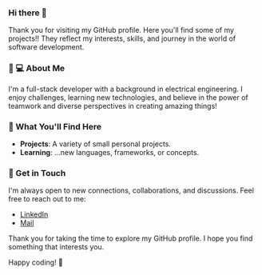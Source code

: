 ### Hi there 👋

Thank you for visiting my GitHub profile. Here you'll find some of my projects!! They reflect my interests, skills, and journey in the world of software development.

### 📡 💻 About Me
I'm a full-stack developer with a background in electrical engineering. I enjoy challenges, learning new technologies, and believe in the power of teamwork and diverse perspectives in creating amazing things!

### 📖 What You'll Find Here
- **Projects**: A variety of small personal projects.
- **Learning**: ...new languages, frameworks, or concepts.

### 📲 Get in Touch
I'm always open to new connections, collaborations, and discussions. Feel free to reach out to me:
- [LinkedIn](https://www.linkedin.com/in/marta-bilbao-areitio/) 
- [Mail](mailto:bybiare@gmail.com)

Thank you for taking the time to explore my GitHub profile. I hope you find something that interests you. 

Happy coding! 🚀
